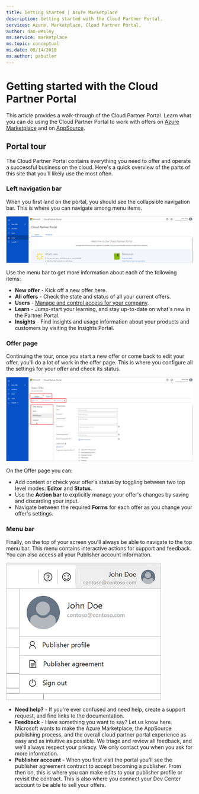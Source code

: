 ```yaml
---
title: Getting Started | Azure Marketplace
description: Getting started with the Cloud Partner Portal.
services: Azure, Marketplace, Cloud Partner Portal, 
author: dan-wesley
ms.service: marketplace
ms.topic: conceptual
ms.date: 09/14/2018
ms.author: pabutler
---
```



# Getting started with the Cloud Partner Portal

This article provides a walk-through of the Cloud Partner Portal. Learn what you can do using the Cloud Partner Portal to work with offers on [Azure Marketplace](https://azuremarketplace.microsoft.com/) and on
[AppSource](https://appsource.microsoft.com/).

Portal tour
-----------

The Cloud Partner Portal contains everything you need to offer and operate a successful business on the cloud. Here's a quick overview of the parts of this site that you'll likely use the most often.

### Left navigation bar

When you first land on the portal, you should see the collapsible navigation bar. This is where you can navigate among menu items.

![Cloud Partner Portal](./media/cloud-partner-portal-getting-started-with-the-cloud-partner-portal/cloud-partner-portal-page.png)

Use the menu bar to get more information about each of the following items:

- **New offer** - Kick off a new offer here.
- **All offers** - Check the state and status of all your current offers.
- **Users** - [Manage and control access for your
    company](./cloud-partner-portal-manage-users.md).
- **Learn** - Jump-start your learning, and stay up-to-date on what's new in the Partner Portal.
- **Insights** - Find insights and usage information about your products and customers by visiting the Insights Portal.

### Offer page

Continuing the tour, once you start a new offer or come back to edit your offer, you'll do a lot of work in the offer page. This is where you configure all the settings for your offer and check its status.

![Offer page](./media/cloud-partner-portal-getting-started-with-the-cloud-partner-portal/offer-page.png)

On the Offer page you can:
- Add content or check your offer's status by toggling between two top level modes: **Editor** and **Status**.
- Use the **Action bar** to explicitly manage your offer's changes by saving and discarding your input.
- Navigate between the required **Forms** for each offer as you change your offer's settings.

### Menu bar

Finally, on the top of your screen you'll always be able to navigate to the top menu bar. This menu contains interactive actions for support and feedback. You can also access all your Publisher account information.

![Menu bar](./media/cloud-partner-portal-getting-started-with-the-cloud-partner-portal/menu-bar.png)

-   **Need help?** - If you're ever confused and need help, create a support request, and find links to the documentation.
-   **Feedback** - Have something you want to say? Let us know here. Microsoft wants to make the Azure Marketplace, the AppSource publishing process, and the overall cloud partner portal experience as easy and as intuitive as possible. We triage and review all feedback, and we'll always respect your privacy. We only contact you when you ask for more information.
- **Publisher account** - When you first visit the portal you'll see the publisher agreement contract to accept becoming a publisher. From then on, this is where you can make edits to your publisher profile or revisit the contract. This is also where you connect your Dev Center account to be able to sell your offers.
